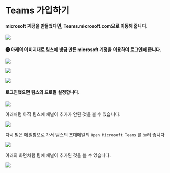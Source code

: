 # Teams 가입하기

#### microsoft 계정을 만들었다면, Teams.microsoft.com으로 이동해 줍니다.

![](.gitbook/assets/그림11.png)


#### ❸ 아래의 이미지대로 팀스에 방금 만든 microsoft 계정을 이용하여 로그인해 줍니다.

![](.gitbook/assets/그림12.png)

![](.gitbook/assets/그림13.png)

![](.gitbook/assets/그림14.png)


#### 로그인했으면 팀스의 프로필 설정합니다.

![](.gitbook/assets/그림15.png)


아래처럼 아직 팀스에 채널이 추가가 안된 것을 볼 수 있습니다.

![](.gitbook/assets/그림16.png)

다시 받은 메일함으로 가서 팀스의 초대메일의 `Open Microsoft Teams` 를 눌러 줍니다

![](.gitbook/assets/그림17.png)

아래의 화면처럼 팀에 채널이 추가된 것을 볼 수 있습니다.

![](.gitbook/assets/그림18.png)


